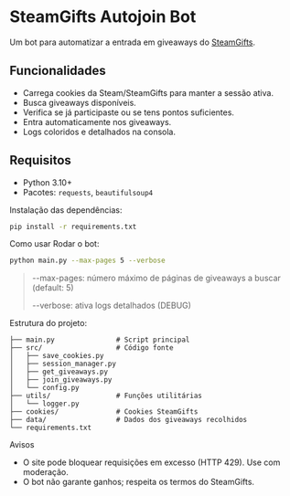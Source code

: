 # SteamGifts Autojoin Bot

Um bot para automatizar a entrada em giveaways do [SteamGifts](https://www.steamgifts.com).

## Funcionalidades

- Carrega cookies da Steam/SteamGifts para manter a sessão ativa.
- Busca giveaways disponíveis.
- Verifica se já participaste ou se tens pontos suficientes.
- Entra automaticamente nos giveaways.
- Logs coloridos e detalhados na consola.

## Requisitos

- Python 3.10+
- Pacotes: `requests`, `beautifulsoup4`

Instalação das dependências:

```bash
pip install -r requirements.txt
```

Como usar
  Rodar o bot:
  ```bash
  python main.py --max-pages 5 --verbose
  ```
  >
  > --max-pages: número máximo de páginas de giveaways a buscar (default: 5)
  >
  > --verbose: ativa logs detalhados (DEBUG)

Estrutura do projeto:
```
├── main.py               # Script principal
├── src/                  # Código fonte
│   ├── save_cookies.py
│   ├── session_manager.py
│   ├── get_giveaways.py
│   ├── join_giveaways.py
│   └── config.py
├── utils/                # Funções utilitárias
│   └── logger.py
├── cookies/              # Cookies SteamGifts
├── data/                 # Dados dos giveaways recolhidos
└── requirements.txt

```

Avisos
* O site pode bloquear requisições em excesso (HTTP 429). Use com moderação.
* O bot não garante ganhos; respeita os termos do SteamGifts.
